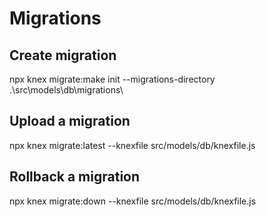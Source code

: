 

# Migrations

## Create migration
npx knex migrate:make init --migrations-directory .\src\models\db\migrations\

## Upload a migration
npx knex migrate:latest --knexfile src/models/db/knexfile.js

## Rollback a migration
npx knex migrate:down --knexfile src/models/db/knexfile.js